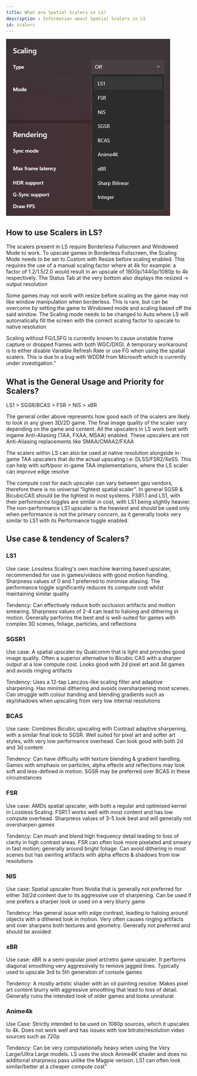 ```yaml
---
title: What are Spatial Scalers in LS?
description : Information about Spatial Scalers in LS
id: scalers
---
```


![alt-text](assets/Scalers.png)


## How to use Scalers in LS?												
The scalers present in LS require Borderless Fullscreen and Windowed Mode to work. To upscale games in Borderless Fullscreen, the Scaling Mode needs to be set to Custom with Resize before scaling enabled. This requires the use of a manual scaling factor where at 4k for example: a factor of 1.2/1.5/2.0 would result in an upscale of 1800p/1440p/1080p to 4k respectively. The Status Tab at the very bottom also displays the resized -> output resolution

Some games may not work with resize before scaling as the game may not like window manipulation when borderless. This is rare, but can be overcome by setting the game to Windowed mode and scaling based off the said window. The Scaling mode needs to be changed to Auto where LS will automatically fill the screen with the correct scaling factor to upscale to native resolution

Scaling without FG/LSFG is currently known to cause unstable frame capture or dropped frames with both WGC/DXGI. A temporary workaround is to either disable Variable Refresh Rate or use FG when using the spatial scalers. This is due to a bug with WDDM from Microsoft which is currently under investigation."																																											
## What is the General Usage and Priority for Scalers?												
LS1 > SGSR/BCAS > FSR > NIS > xBR

The general order above represents how good each of the  scalers are likely to look in any given 3D/2D game. The final image quality of the scaler vary depending on the game and content. All the upscalers in LS work best with ingame Anti-Aliasing (TAA, FXAA, MSAA) enabled. These upscalers are not Anti-Aliasing replacements like SMAA/CMAA2/FXAA
 
The scalers within LS can also be used at native resolution alongside in-game TAA upscalers that do the actual upscaling i.e: DLSS/FSR2/XeSS. This can help with soft/poor in-game TAA implementations, where the LS scaler can improve edge resolve

The compute cost for each upscaler can vary between gpu vendors, therefore there is no universal “lightest spatial scaler”. In general SGSR & BicubicCAS should be the lightest in most systems. FSR1.1 and LS1, with their performance toggles are similar in cost, with LS1 being slightly heavier. The non-performance LS1 upscaler is the heaviest and should be used only when performance is not the primary concern, as it generally looks very similar to LS1 with its Performance toggle enabled.											
												
## Use case & tendency of Scalers?												
### LS1
Use case: Lossless Scaling's own machine learning based upscaler, recommended for use in games/videos with good motion handling. Sharpness values of 0 and 1 preferred to minimise aliasing. The performance toggle significantly reduces its compute cost whilst maintaining similar quality

Tendency: Can effectively reduce both occlusion artifacts and motion smearing. Sharpness values of 2-4 can lead to haloing and dithering in motion. Generally performs the best and is well-suited for games with complex 3D scenes, foliage, particles, and reflections

### SGSR1
Use case: A spatial upscaler by Qualcomm that is light and provides good image quality. Often a superior alternative to Bicubic CAS with a sharper output at a low compute cost. Looks good with 2d pixel art and 3d games and avoids ringing artifacts

Tendency: Uses a 12-tap Lanczos-like scaling filter and adaptive sharpening. Has minimal dithering and avoids oversharpening most scenes. Can struggle with colour banding and blending gradients such as sky/shadows when upscaling from very low internal resolutions

### BCAS
Use case: Combines Bicubic upscaling with Contrast adaptive sharpening, with a similar final look to SGSR. Well suited for pixel art and softer art styles, with very low performance overhead. Can look good with both 2d and 3d content

Tendency: Can have difficulty with texture blending & gradient handling. Games with emphasis on particles, alpha effects and reflections may look soft and less-defined in motion. SGSR may be preferred over BCAS in these circumstances

### FSR
Use case: AMDs spatial upscaler, with both a regular and optimised kernel in Lossless Scaling. FSR1.1 works well with most content and has low compute overhead. Sharpness values of 3-5 look best and will generally not oversharpen games

Tendency: Can mush and blend high frequency detail leading to loss of clarity in high contrast areas. FSR can often look more pixelated and smeary in fast motion; generally around bright foliage. Can avoid dithering in most scenes but has swirling artifacts with alpha effects & shadows from low resolutions

### NIS
Use case: Spatial upscaler from Nvidia that is generally not preferred for either 3d/2d content due to its aggressive use of sharpening. Can be used if one prefers a sharper look or used on a very blurry game  

Tendency: Has general issue with edge contrast, leading to haloing around objects with a dithered look in motion. Very often causes ringing artifacts and over sharpens both textures and geometry. Generally not preferred and should be avoided

### xBR
Use case: xBR is a semi-popular pixel art/retro game upscaler. It performs diagonal smoothing very aggressively to remove jagged lines. Typically used to upscale 3rd to 5th generation of console games

Tendency: A mostly artistic shader with an oil painting resolve. Makes pixel art content blurry with aggressive smoothing that lead to loss of detail. Generally ruins the intended look of older games and looks unnatural  

### Anime4k
Use Case: Strictly intended to be used on 1080p sources, which it upscales to 4k. Does not work well and has issues with low bitrate/resolution video sources such as 720p

Tendency: Can be very computationally heavy when using the Very Large/Ultra Large models. LS uses the stock Anime4K shader and does no additional sharpness pass unlike the Magpie version. LS1 can often look similar/better at a cheaper compute cost"											
